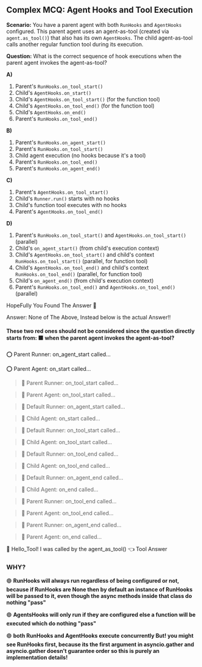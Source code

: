 ## Complex MCQ: Agent Hooks and Tool Execution

**Scenario:** You have a parent agent with both `RunHooks` and `AgentHooks` configured. This parent agent uses an agent-as-tool (created via `agent.as_tool()`) that also has its own `AgentHooks`. The child agent-as-tool calls another regular function tool during its execution.

**Question:** What is the correct sequence of hook executions when the parent agent invokes the agent-as-tool?

**A)** 
1. Parent's `RunHooks.on_tool_start()`
2. Child's `AgentHooks.on_start()`
3. Child's `AgentHooks.on_tool_start()` (for the function tool)
4. Child's `AgentHooks.on_tool_end()` (for the function tool)
5. Child's `AgentHooks.on_end()`
6. Parent's `RunHooks.on_tool_end()`

**B)**
1. Parent's `RunHooks.on_agent_start()`
2. Parent's `RunHooks.on_tool_start()`
3. Child agent execution (no hooks because it's a tool)
4. Parent's `RunHooks.on_tool_end()`
5. Parent's `RunHooks.on_agent_end()`

**C)**
1. Parent's `AgentHooks.on_tool_start()`
2. Child's `Runner.run()` starts with no hooks
3. Child's function tool executes with no hooks
4. Parent's `AgentHooks.on_tool_end()`

**D)**
1. Parent's `RunHooks.on_tool_start()` and `AgentHooks.on_tool_start()` (parallel)
2. Child's `on_agent_start()` (from child's execution context)
3. Child's `AgentHooks.on_tool_start()` and child's context `RunHooks.on_tool_start()` (parallel, for function tool)
4. Child's `AgentHooks.on_tool_end()` and child's context `RunHooks.on_tool_end()` (parallel, for function tool)
5. Child's `on_agent_end()` (from child's execution context)
6. Parent's `RunHooks.on_tool_end()` and `AgentHooks.on_tool_end()` (parallel)

HopeFully You Found The Answer 🎉

Answer: None of The Above, Instead below is the actual Answer!!

#### These two red ones should not be considered since the question directly starts from: 🟩 when the parent agent invokes the agent-as-tool?
⭕ Parent Runner: on_agent_start called...

⭕ Parent Agent: on_start called...

> 💠 Parent Runner: on_tool_start called...

> 💠 Parent Agent: on_tool_start called...

> 💠 Default Runner: on_agent_start called...

> 💠 Child Agent: on_start called...

> 💠 Default Runner: on_tool_start called...

> 💠 Child Agent: on_tool_start called...

> 💠 Default Runner: on_tool_end called...

> 💠 Child Agent: on_tool_end called...

> 💠 Default Runner: on_agent_end called...

> 💠 Child Agent: on_end called...

> 💠 Parent Runner: on_tool_end called...

> 💠 Parent Agent: on_tool_end called...

> 💠 Parent Runner: on_agent_end called...

> 💠 Parent Agent: on_end called...

🔰 Hello_Tool! I was called by the agent_as_tool() 👈 Tool Answer


### WHY?
🟣 **RunHooks will always run regardless of being configured or not, because if RunHooks are None then by default an instance of RunHooks will be passed to it, even though the async methods inside that class do nothing "pass"**

🟣 **AgentsHooks will only run if they are configured else a function will be executed which do nothing "pass"**

🟣 **both RunHooks and AgentHooks execute concurrently But! you might see RunHooks first, because its the first argument in asyncio.gather and asyncio.gather doesn't guarantee order so this is purely an implementation details!**
